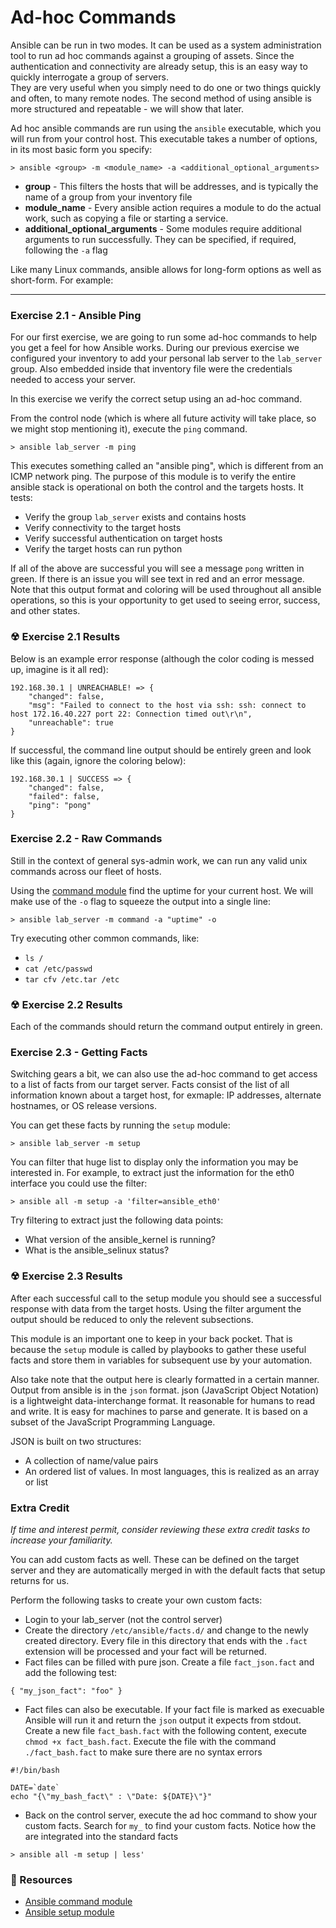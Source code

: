 # Ad-hoc Commands

Ansible can be run in two modes.  It can be used as a system administration tool to run ad hoc commands against a grouping of assets.
Since the authentication and connectivity are already setup, this is an easy way to quickly interrogate a group of servers.  
They are very useful when you simply need to do one or two things quickly and often, to many remote nodes.
The second method of using ansible is more structured and repeatable - we will show that later.

Ad hoc ansible commands are run using the `ansible` executable, which you will run from your control host.
This executable takes a number of options, in its most basic form you specify:

```
> ansible <group> -m <module_name> -a <additional_optional_arguments>
```

 - **group** - This filters the hosts that will be addresses, and is typically the name of a
   group from your inventory file
 - **module_name** - Every ansible action requires a module to do the actual work, such as copying a file
   or starting a service.  
 - **additional_optional_arguments** - Some modules require additional arguments to run successfully.
   They can be specified, if required, following the `-a` flag

Like many Linux commands, ansible allows for long-form options as well as short-form. For example:
 
<hr>

### Exercise 2.1 - Ansible Ping

For our first exercise, we are going to run some ad-hoc commands to help you get a feel for how Ansible works. 
During our previous exercise we configured your inventory to add your personal lab server to the `lab_server` group.
Also embedded inside that inventory file were the credentials needed to access your server.

In this exercise we verify the correct setup using an ad-hoc command.

From the control node (which is where all future activity will take place, so we might stop mentioning it), execute the
`ping` command.

```
> ansible lab_server -m ping
```

This executes something called an "ansible ping", which is different from an ICMP network ping.  The purpose of this module
is to verify the entire ansible stack is operational on both the control and the targets hosts.  It tests:

 - Verify the group `lab_server` exists and contains hosts
 - Verify connectivity to the target hosts
 - Verify successful authentication on target hosts
 - Verify the target hosts can run python

If all of the above are successful you will see a message `pong` written in green.  If there is an issue you will see
text in red and an error message.  Note that this output format and coloring will be used throughout all ansible operations,
so this is your opportunity to get used to seeing error, success, and other states.

### ☢ Exercise 2.1 Results

Below is an example error response (although the color coding is messed up, imagine is it all red):

```
192.168.30.1 | UNREACHABLE! => {
    "changed": false,
    "msg": "Failed to connect to the host via ssh: ssh: connect to host 172.16.40.227 port 22: Connection timed out\r\n",
    "unreachable": true
}
```

If successful, the command line output should be entirely green and look like this (again, ignore the coloring below):

```
192.168.30.1 | SUCCESS => {
    "changed": false,
    "failed": false,
    "ping": "pong"
}
```

### Exercise 2.2 - Raw Commands

Still in the context of general sys-admin work, we can run any valid unix commands across our fleet of hosts.

Using the [command module](http://docs.ansible.com/ansible/latest/command_module.html) find the uptime for your current 
host.  We will make use of the `-o` flag to squeeze the output into a single line:

```
> ansible lab_server -m command -a "uptime" -o
```

Try executing other common commands, like:

 - `ls /`
 - `cat /etc/passwd`
 - `tar cfv /etc.tar /etc`


### ☢ Exercise 2.2 Results

Each of the commands should return the command output entirely in green.


### Exercise 2.3 - Getting Facts

Switching gears a bit, we can also use the ad-hoc command to get access to a list of facts from our target server.
Facts consist of the list of all information known about a target host, for exmaple: IP addresses, alternate hostnames,
or OS release versions.

You can get these facts by running the `setup` module:

```
> ansible lab_server -m setup
```

You can filter that huge list to display only the information you may be interested in.
For example, to extract just the information for the eth0 interface you could use the filter:

```
> ansible all -m setup -a 'filter=ansible_eth0'
```

Try filtering to extract just the following data points:
 - What version of the ansible_kernel is running?
 - What is the ansible_selinux status?


### ☢ Exercise 2.3 Results

After each successful call to the setup module you should see a successful response with data from the target hosts.
Using the filter argument the output should be reduced to only the relevent subsections.

This module is an important one to keep in your back pocket.  That is because the `setup` module is called by playbooks to gather
these useful facts and store them in variables for subsequent use by your automation.  

Also take note that the output here is clearly formatted in a certain manner.  Output from ansible is in the `json` format.
json (JavaScript Object Notation) is a lightweight data-interchange format.  It reasonable for humans to read and write. It is easy for 
machines to parse and generate. It is based on a subset of the JavaScript Programming Language. 

JSON is built on two structures:

 - A collection of name/value pairs
 - An ordered list of values. In most languages, this is realized as an array or list


### Extra Credit

*If time and interest permit, consider reviewing these extra credit tasks to increase your familiarity.*

You can add custom facts as well.  These can be defined on the target server and they are automatically merged
in with the default facts that setup returns for us.

Perform the following tasks to create your own custom facts:

* Login to your lab_server (not the control server)
* Create the directory `/etc/ansible/facts.d/` and change to the newly created directory.  Every file in 
  this directory that ends with the `.fact` extension will be processed and your fact will be returned.  
* Fact files can be filled with pure json.  Create a file `fact_json.fact` and add the following test:

```
{ "my_json_fact": "foo" }
```

* Fact files can also be executable.  If your fact file is marked as execuable Ansible will run it and
  return the `json` output it expects from stdout.  Create a new file `fact_bash.fact` with the following
  content, execute `chmod +x fact_bash.fact`.  Execute the file with the command `./fact_bash.fact` to
  make sure there are no syntax errors

```
#!/bin/bash

DATE=`date`
echo "{\"my_bash_fact\" : \"Date: ${DATE}\"}"

```

* Back on the control server, execute the ad hoc command to show your custom facts.  Search for `my_` to
  find your custom facts.  Notice how the are integrated into the standard facts

```
> ansible all -m setup | less'
```

### 📗 Resources

 - [Ansible command module](http://docs.ansible.com/ansible/latest/command_module.html)
 - [Ansible setup module](http://docs.ansible.com/ansible/latest/setup_module.html)

